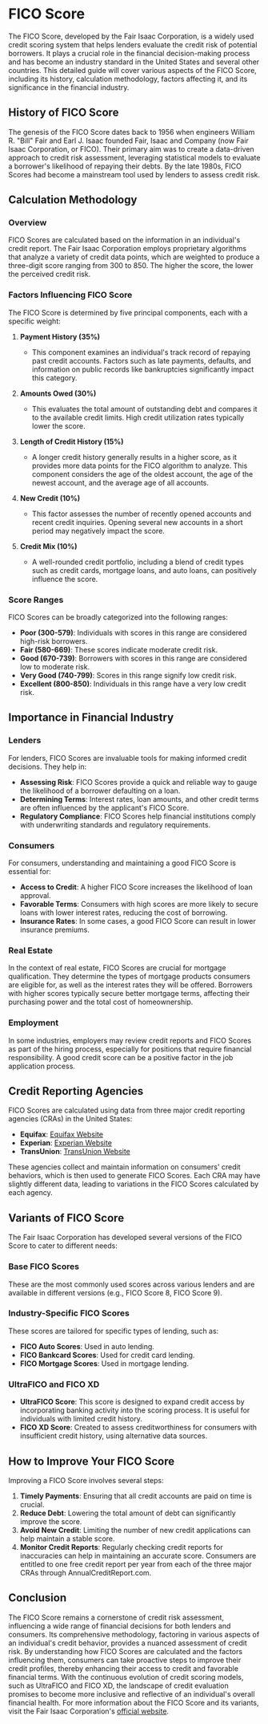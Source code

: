 # FICO Score

The FICO Score, developed by the Fair Isaac Corporation, is a widely used credit scoring system that helps lenders evaluate the credit risk of potential borrowers. It plays a crucial role in the financial decision-making process and has become an industry standard in the United States and several other countries. This detailed guide will cover various aspects of the FICO Score, including its history, calculation methodology, factors affecting it, and its significance in the financial industry.

## History of FICO Score

The genesis of the FICO Score dates back to 1956 when engineers William R. "Bill" Fair and Earl J. Isaac founded Fair, Isaac and Company (now Fair Isaac Corporation, or FICO). Their primary aim was to create a data-driven approach to credit risk assessment, leveraging statistical models to evaluate a borrower's likelihood of repaying their debts. By the late 1980s, FICO Scores had become a mainstream tool used by lenders to assess credit risk.

## Calculation Methodology

### Overview

FICO Scores are calculated based on the information in an individual's credit report. The Fair Isaac Corporation employs proprietary algorithms that analyze a variety of credit data points, which are weighted to produce a three-digit score ranging from 300 to 850. The higher the score, the lower the perceived credit risk.

### Factors Influencing FICO Score

The FICO Score is determined by five principal components, each with a specific weight:

1. **Payment History (35%)**
   - This component examines an individual's track record of repaying past credit accounts. Factors such as late payments, defaults, and information on public records like bankruptcies significantly impact this category.

2. **Amounts Owed (30%)**
   - This evaluates the total amount of outstanding debt and compares it to the available credit limits. High credit utilization rates typically lower the score.

3. **Length of Credit History (15%)**
   - A longer credit history generally results in a higher score, as it provides more data points for the FICO algorithm to analyze. This component considers the age of the oldest account, the age of the newest account, and the average age of all accounts.

4. **New Credit (10%)**
   - This factor assesses the number of recently opened accounts and recent credit inquiries. Opening several new accounts in a short period may negatively impact the score.

5. **Credit Mix (10%)**
   - A well-rounded credit portfolio, including a blend of credit types such as credit cards, mortgage loans, and auto loans, can positively influence the score.

### Score Ranges

FICO Scores can be broadly categorized into the following ranges:

- **Poor (300-579)**: Individuals with scores in this range are considered high-risk borrowers.
- **Fair (580-669)**: These scores indicate moderate credit risk.
- **Good (670-739)**: Borrowers with scores in this range are considered low to moderate risk.
- **Very Good (740-799)**: Scores in this range signify low credit risk.
- **Excellent (800-850)**: Individuals in this range have a very low credit risk.

## Importance in Financial Industry

### Lenders

For lenders, FICO Scores are invaluable tools for making informed credit decisions. They help in:

- **Assessing Risk**: FICO Scores provide a quick and reliable way to gauge the likelihood of a borrower defaulting on a loan.
- **Determining Terms**: Interest rates, loan amounts, and other credit terms are often influenced by the applicant's FICO Score.
- **Regulatory Compliance**: FICO Scores help financial institutions comply with underwriting standards and regulatory requirements.

### Consumers

For consumers, understanding and maintaining a good FICO Score is essential for:

- **Access to Credit**: A higher FICO Score increases the likelihood of loan approval.
- **Favorable Terms**: Consumers with high scores are more likely to secure loans with lower interest rates, reducing the cost of borrowing.
- **Insurance Rates**: In some cases, a good FICO Score can result in lower insurance premiums.

### Real Estate

In the context of real estate, FICO Scores are crucial for mortgage qualification. They determine the types of mortgage products consumers are eligible for, as well as the interest rates they will be offered. Borrowers with higher scores typically secure better mortgage terms, affecting their purchasing power and the total cost of homeownership.

### Employment

In some industries, employers may review credit reports and FICO Scores as part of the hiring process, especially for positions that require financial responsibility. A good credit score can be a positive factor in the job application process.

## Credit Reporting Agencies

FICO Scores are calculated using data from three major credit reporting agencies (CRAs) in the United States:

- **Equifax**: [Equifax Website](https://www.equifax.com)
- **Experian**: [Experian Website](https://www.experian.com)
- **TransUnion**: [TransUnion Website](https://www.transunion.com)

These agencies collect and maintain information on consumers' credit behaviors, which is then used to generate FICO Scores. Each CRA may have slightly different data, leading to variations in the FICO Scores calculated by each agency.

## Variants of FICO Score

The Fair Isaac Corporation has developed several versions of the FICO Score to cater to different needs:

### Base FICO Scores

These are the most commonly used scores across various lenders and are available in different versions (e.g., FICO Score 8, FICO Score 9).

### Industry-Specific FICO Scores

These scores are tailored for specific types of lending, such as:

- **FICO Auto Scores**: Used in auto lending.
- **FICO Bankcard Scores**: Used for credit card lending.
- **FICO Mortgage Scores**: Used in mortgage lending.

### UltraFICO and FICO XD

- **UltraFICO Score**: This score is designed to expand credit access by incorporating banking activity into the scoring process. It is useful for individuals with limited credit history.
- **FICO XD Score**: Created to assess creditworthiness for consumers with insufficient credit history, using alternative data sources.

## How to Improve Your FICO Score

Improving a FICO Score involves several steps:

1. **Timely Payments**: Ensuring that all credit accounts are paid on time is crucial.
2. **Reduce Debt**: Lowering the total amount of debt can significantly improve the score.
3. **Avoid New Credit**: Limiting the number of new credit applications can help maintain a stable score.
4. **Monitor Credit Reports**: Regularly checking credit reports for inaccuracies can help in maintaining an accurate score. Consumers are entitled to one free credit report per year from each of the three major CRAs through AnnualCreditReport.com.

## Conclusion

The FICO Score remains a cornerstone of credit risk assessment, influencing a wide range of financial decisions for both lenders and consumers. Its comprehensive methodology, factoring in various aspects of an individual's credit behavior, provides a nuanced assessment of credit risk. By understanding how FICO Scores are calculated and the factors influencing them, consumers can take proactive steps to improve their credit profiles, thereby enhancing their access to credit and favorable financial terms. With the continuous evolution of credit scoring models, such as UltraFICO and FICO XD, the landscape of credit evaluation promises to become more inclusive and reflective of an individual's overall financial health. For more information about the FICO Score and its variants, visit the Fair Isaac Corporation's [official website](https://www.fico.com).